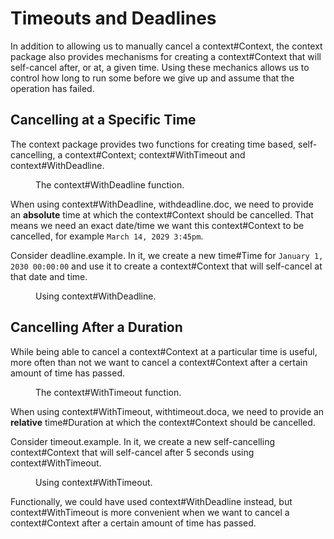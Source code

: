 # Timeouts and Deadlines

In addition to allowing us to manually cancel a <godoc>context#Context</godoc>, the <godoc>context</godoc> package also provides mechanisms for creating a <godoc>context#Context</godoc> that will self-cancel after, or at, a given time. Using these mechanics allows us to control how long to run some before we give up and assume that the operation has failed.

## Cancelling at a Specific Time

The <godoc>context</godoc> package provides two functions for creating time based, self-cancelling, a <godoc>context#Context</godoc>; <godoc>context#WithTimeout</godoc> and <godoc>context#WithDeadline</godoc>.

<figure id="withdeadline.doc" type="listing">
<go doc="context.WithDeadline"></go>
<figcaption>The <godoc>context#WithDeadline</godoc> function.</figcaption>
</figure>

When using <godoc>context#WithDeadline</godoc>, <ref>withdeadline.doc</ref>, we need to provide an **absolute** time at which the <godoc>context#Context</godoc> should be cancelled. That means we need an exact date/time we want this <godoc>context#Context</godoc> to be cancelled, for example `March 14, 2029 3:45pm`.

Consider <ref>deadline.example</ref>. In it, we create a new <godoc>time#Time</godoc> for `January 1, 2030 00:00:00` and use it to create a <godoc>context#Context</godoc> that will self-cancel at that date and time.

<figure id="deadline.example" type="listing">
<go src="src/with-deadline" run="." code="/main.go#example"></go>
<figcaption>Using <godoc>context#WithDeadline</godoc>.</figcaption>
</figure>

## Cancelling After a Duration

While being able to cancel a <godoc>context#Context</godoc> at a particular time is useful, more often than not we want to cancel a <godoc>context#Context</godoc> after a certain amount of time has passed.

<figure id="withtimeout.doc" type="listing">
<go doc="context.WithTimeout"></go>
<figcaption>The <godoc>context#WithTimeout</godoc> function.</figcaption>
</figure>

When using <godoc>context#WithTimeout</godoc>, <ref>withtimeout.doc</ref>a, we need to provide an **relative** <godoc>time#Duration</godoc> at which the <godoc>context#Context</godoc> should be cancelled.

Consider <ref>timeout.example</ref>. In it, we create a new self-cancelling <godoc>context#Context</godoc> that will self-cancel after 5 seconds using <godoc>context#WithTimeout</godoc>.

<figure id="timeout.example" type="listing">
<go src="src/with-timeout" run="." code="/main.go#example"></go>
<figcaption>Using <godoc>context#WithTimeout</godoc>.</figcaption>
</figure>

Functionally, we could have used <godoc>context#WithDeadline</godoc> instead, but <godoc>context#WithTimeout</godoc> is more convenient when we want to cancel a <godoc>context#Context</godoc> after a certain amount of time has passed.
